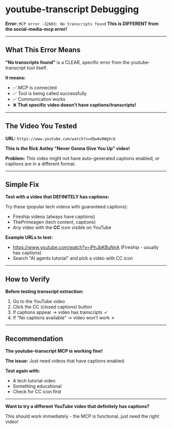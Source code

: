# youtube-transcript Debugging

**Error:** `MCP error -32603: No transcripts found`
**This is DIFFERENT from the social-media-mcp error!**

---

## What This Error Means

**"No transcripts found"** is a CLEAR, specific error from the youtube-transcript tool itself.

**It means:**
- ✅ MCP is connected
- ✅ Tool is being called successfully
- ✅ Communication works
- ❌ **That specific video doesn't have captions/transcripts!**

---

## The Video You Tested

**URL:** `https://www.youtube.com/watch?v=dQw4w9WgXcQ`

**This is the Rick Astley "Never Gonna Give You Up" video!**

**Problem:** This video might not have auto-generated captions enabled, or captions are in a different format.

---

## Simple Fix

**Test with a video that DEFINITELY has captions:**

Try these (popular tech videos with guaranteed captions):
- Fireship videos (always have captions)
- ThePrimeagen (tech content, captions)
- Any video with the **CC** icon visible on YouTube

**Example URLs to test:**
- https://www.youtube.com/watch?v=jPhJbKBuNnA (Fireship - usually has captions)
- Search "AI agents tutorial" and pick a video with CC icon

---

## How to Verify

**Before testing transcript extraction:**

1. Go to the YouTube video
2. Click the CC (closed captions) button
3. If captions appear → video has transcripts ✓
4. If "No captions available" → video won't work ✗

---

## Recommendation

**The youtube-transcript MCP is working fine!**

**The issue:** Just need videos that have captions enabled.

**Test again with:**
- A tech tutorial video
- Something educational
- Check for CC icon first

---

**Want to try a different YouTube video that definitely has captions?**

This should work immediately - the MCP is functional, just need the right video!
